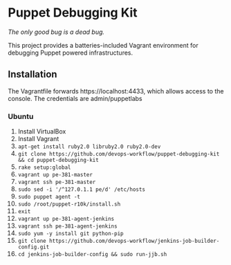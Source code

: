 # Puppet Debugging Kit
_The only good bug is a dead bug._

This project provides a batteries-included Vagrant environment for debugging Puppet powered infrastructures.

## Installation ##

The Vagrantfile forwards https://localhost:4433, which allows access to the console.  The credentials are admin/puppetlabs 

### Ubuntu ###
 1. Install VirtualBox
 1. Install Vagrant
 1. `apt-get install ruby2.0 libruby2.0 ruby2.0-dev`
 1. `git clone https://github.com/devops-workflow/puppet-debugging-kit && cd puppet-debugging-kit`
 1. `rake setup:global`
 1. `vagrant up pe-381-master`
 1. `vagrant ssh pe-381-master`
 1. `sudo sed -i '/^127.0.1.1 pe/d' /etc/hosts`
 1. `sudo puppet agent -t`
 1. `sudo /root/puppet-r10k/install.sh`
 1. `exit`
 1. `vagrant up pe-381-agent-jenkins`
 1. `vagrant ssh pe-381-agent-jenkins`
 1. `sudo yum -y install git python-pip`
 1. `git clone https://github.com/devops-workflow/jenkins-job-builder-config.git`
 1. `cd jenkins-job-builder-config && sudo run-jjb.sh`
